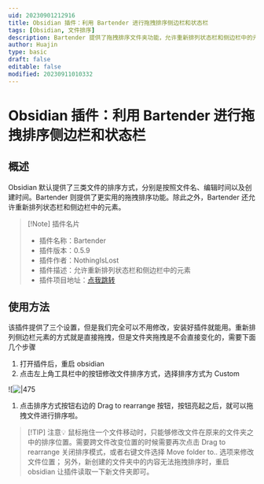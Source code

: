 ```yaml
---
uid: 20230901212916
title: Obsidian 插件：利用 Bartender 进行拖拽排序侧边栏和状态栏
tags: [Obsidian, 文件排序]
description: Bartender 提供了拖拽排序文件夹功能，允许重新排列状态栏和侧边栏中的元素。
author: Huajin
type: basic
draft: false
editable: false
modified: 20230911010332
---
```


# Obsidian 插件：利用 Bartender 进行拖拽排序侧边栏和状态栏

## 概述

Obsidian 默认提供了三类文件的排序方式，分别是按照文件名、编辑时间以及创建时间。Bartender 则提供了更实用的拖拽排序功能。除此之外，Bartender 还允许重新排列状态栏和侧边栏中的元素。

> [!Note] 插件名片
> - 插件名称：Bartender
> - 插件版本：0.5.9
> - 插件作者：NothingIsLost
> - 插件描述：允许重新排列状态栏和侧边栏中的元素
> - 插件项目地址：[点我跳转](https://github.com/nothingislost/obsidian-bartender)

## 使用方法

该插件提供了三个设置，但是我们完全可以不用修改，安装好插件就能用。重新排列侧边栏元素的方式就是直接拖拽，但是文件夹拖拽是不会直接变化的，需要下面几个步骤

1. 打开插件后，重启 obsidian
2. 点击左上角工具栏中的按钮修改文件排序方式，选择排序方式为 Custom

![![|475](https://cdn.pkmer.cn/images/%E5%BE%AE%E4%BF%A1%E5%9B%BE%E7%89%87_20230901230447.png!pkmer)

1. 点击排序方式按钮右边的 Drag to rearrange 按钮，按钮亮起之后，就可以拖拽文件进行排序啦。

> [!TIP] 注意💡
>  鼠标拖住一个文件移动时，只能够修改文件在原来的文件夹之中的排序位置。需要跨文件改变位置的时候需要再次点击 Drag to rearrange 关闭排序模式，或者右键文件选择 Move folder to.. 选项来修改文件位置；
>  另外，新创建的文件夹中的内容无法拖拽排序时，重启 obsidian 让插件读取一下新文件夹即可。